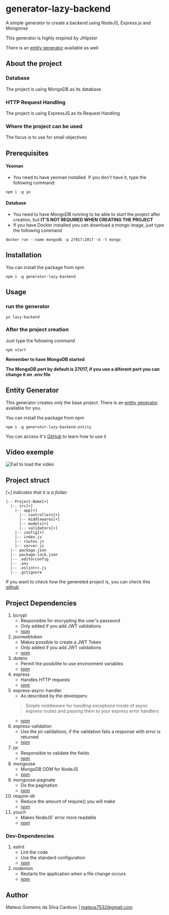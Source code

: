 # generator-lazy-backend
A simple generator to create a backend using NodeJS, Express.js and Mongoose

This generator is highly inspired by JHipster

There is an [entity generator](https://github.com/UnDer-7/generator-lazy-backend-entity) available as well
## About the project
### Database
The project is using MongoDB as its database
### HTTP Request Handling
The project is using ExpressJS as its Request Handling
### Where the project can be used
The focus is to use for small objectives
## Prerequisites
#### Yeoman
- You need to have yeoman installed. If you don't have it, type the following command: 
```
npm i -g yo
```
#### Database
- You need to have MongoDB running to be able to start the project after creation, but **IT'S NOT REQUIRED WHEN CREATING THE PROJECT**
- If you have Docker installed you can download a mongo image, just type the following command
```
docker run --name mongodb -p 27017:2017 -d -t mongo
```
## Installation
You can install the package from npm
```
npm i -g generator-lazy-backend
```
## Usage
### run the generator
```
yo lazy-backend
```
### After the project creation
Just type the following command
```
npm start
```
**Remember to have MongoDB started**

**The MongoDB port by default is 27017, if you use a diferent port you can change it on .env file**
## Entity Generator
This generator creates only the base project. There is an [entity generator](https://github.com/UnDer-7/generator-lazy-backend-entity) available for you.

You can install the package from npm
```
npm i -g generator-lazy-backend-entity
```
You can access it's [GitHub](https://github.com/UnDer-7/generator-lazy-backend-entity) to learn how to use it

## Video exemple
![Fail to load the video](https://media.giphy.com/media/pG0eGsJxneE0GZWSYm/giphy.gif)
## Project struct
*[+] indicates that it is a folder*
```
|-- Project-Name[+]
  |-- src[+]
    |-- app[+]
      |-- controllers[+]
      |-- middlewares[+]
      |-- models[+]
      |-- validators[+]
    |-- config[+]
    |-- index.js
    |-- routes.js
    |-- server.js
  |-- package.json
  |-- package-lock.json
  |-- .editorconfig
  |-- .env
  |-- .eslintrc.js
  |-- .gitignore
  ```
  If you want to check how the genereted project is, you can check this [github](https://github.com/UnDer-7/template-project)
  ## Project Dependencies
  1. bcrypt
     - Responsible for encrypting the user's password
     - Only added if you add JWT validations
     - [npm](https://www.npmjs.com/package/bcrypt)
  2. jsonwebtoken
     - Makes possible to create a JWT Token
     - Only added if you add JWT validations
     - [npm](https://www.npmjs.com/package/jsonwebtoken)
  3. dotenv
     - Permit the posibilite to use environment variables
     - [npm](https://www.npmjs.com/package/dotenv)
  4. express
     - Handles HTTP requests
     - [npm](https://www.npmjs.com/package/express)
  5. express-async-handler
     - As described by the developers:
     > Simple middleware for handling exceptions inside of async express routes and passing them to your express error handlers
     - [npm](https://www.npmjs.com/package/express-async-handler)
  6. express-validation
     - Use the joi validations, if the validation fails a response with error is returned
     - [npm](https://www.npmjs.com/package/express-validation)
  7. joi
     - Responsible to validate the fields
     - [npm](https://www.npmjs.com/package/joi)
  8. mongoose
     - MongoDB ODM for NodeJS
     - [npm](https://www.npmjs.com/package/mongoose)
  9. mongoose-paginate
     - Do the pagination
     - [npm](https://www.npmjs.com/package/mongoose-paginate)
 10. require-dir
     - Reduce the amount of require() you will make
     - [npm](https://www.npmjs.com/package/require-dir)
 11. youch
     - Makes NodeJS' error more readable
     - [npm](https://www.npmjs.com/package/youch)
### Dev-Dependencies 
  1. eslint
     - Lint the code
     - Use the standard configuration
     - [npm](https://www.npmjs.com/package/eslint)
  2. nodemon
     - Restarts the application when a file change occurs
     - [npm](https://www.npmjs.com/package/nodemon)
  ## Author
Mateus Gomems da Silva Cardoso | mateus7532@gmail.com

